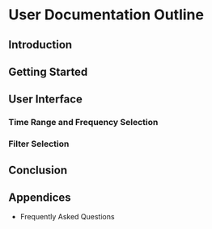 # User Documentation Outline

## Introduction

## Getting Started

## User Interface
### Time Range and Frequency Selection
### Filter Selection

## Conclusion

## Appendices
- Frequently Asked Questions

